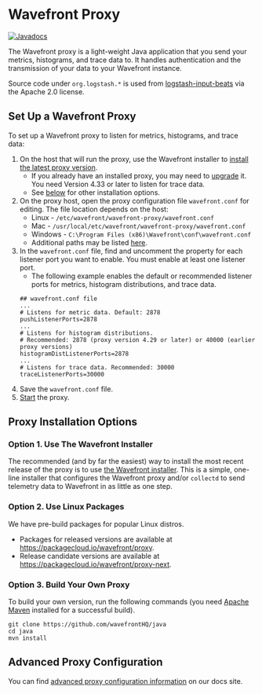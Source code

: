 # Wavefront Proxy
[![Javadocs](http://javadoc.io/badge/com.wavefront/proxy.svg)](http://javadoc.io/doc/com.wavefront/proxy)

The Wavefront proxy is a light-weight Java application that you send your metrics, histograms, and trace data to. It handles authentication and the transmission of your data to your Wavefront instance.

Source code under `org.logstash.*` is used from [logstash-input-beats](https://github.com/logstash-plugins/logstash-input-beats) via the Apache 2.0 license.


## Set Up a Wavefront Proxy
To set up a Wavefront proxy to listen for metrics, histograms, and trace data:
1.  On the host that will run the proxy, use the Wavefront installer to [install the latest proxy version](http://docs.wavefront.com/proxies_installing.html##proxy-installation).
    * If you already have an installed proxy, you may need to [upgrade](http://docs.wavefront.com/proxies_installing.html#upgrading-a-proxy) it. You need Version 4.33 or later to listen for trace data.
    * See [below](#proxy-installation-options) for other installation options.
2. On the proxy host, open the proxy configuration file `wavefront.conf` for editing. The file location depends on the host:
    * Linux - `/etc/wavefront/wavefront-proxy/wavefront.conf` 
    * Mac - `/usr/local/etc/wavefront/wavefront-proxy/wavefront.conf`
    * Windows - `C:\Program Files (x86)\Wavefront\conf\wavefront.conf`
    * Additional paths may be listed [here](http://docs.wavefront.com/proxies_configuring.html#paths).
3. In the `wavefront.conf` file, find and uncomment the property for each listener port you want to enable. You must enable at least one listener port. 
    * The following example enables the default or recommended listener ports for metrics, histogram distributions, and trace data.  
    ```
    ## wavefront.conf file
    ...
    # Listens for metric data. Default: 2878
    pushListenerPorts=2878
    ...
    # Listens for histogram distributions. 
    # Recommended: 2878 (proxy version 4.29 or later) or 40000 (earlier proxy versions)
    histogramDistListenerPorts=2878
    ...
    # Listens for trace data. Recommended: 30000
    traceListenerPorts=30000
    ```
4. Save the `wavefront.conf` file.
5. [Start](http://docs.wavefront.com/proxies_installing.html###starting-and-stopping-a-proxy) the proxy.

## Proxy Installation Options

### Option 1. Use The Wavefront Installer

The recommended (and by far the easiest) way to install the most recent release of the proxy is to use [the Wavefront installer](https://docs.wavefront.com/proxies_installing.html##proxy-installation). This is a simple, one-line installer that configures the Wavefront proxy and/or `collectd` to send telemetry data to Wavefront in as little as one step.

### Option 2. Use Linux Packages

We have pre-build packages for popular Linux distros. 
* Packages for released versions are available at https://packagecloud.io/wavefront/proxy. 
* Release candidate versions are available at https://packagecloud.io/wavefront/proxy-next.

### Option 3. Build Your Own Proxy

To build your own version, run the following commands (you need [Apache Maven](https://maven.apache.org) installed for a successful build).

```
git clone https://github.com/wavefrontHQ/java
cd java
mvn install
```

## Advanced Proxy Configuration

You can find [advanced proxy configuration information](https://docs.wavefront.com/proxies_configuring.html) on our docs site.
